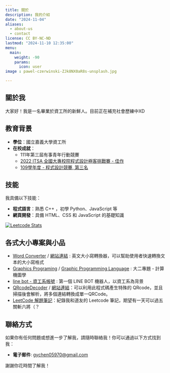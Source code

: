 ```yaml
---
title: 關於
description: 我的介紹
date: "2024-11-04"
aliases:
  - about-us
  - contact
license: CC BY-NC-ND
lastmod: "2024-11-10 12:35:00"
menu:
  main:
    weight: -90
    params:
      icon: user
image : pawel-czerwinski-ZJk8NX0aR8s-unsplash.jpg

---
```


## 關於我

大家好！我是一名畢業於資工所的新鮮人。目前正在補充社會歷練中XD

## 教育背景

- **學位**：國立嘉義大學資工所
- **在校成就**：
  - 111年第三屆有事青年行動競賽
  - [2022 ITSA 全國大專校院程式設計極客挑戰賽 - 佳作](https://www.itsa.org.tw/itsacontest/2022/register/index.php)
  - [109學年度 - 程式設計競賽, 第三名](https://website.ncyu.edu.tw/csie/Contents?nodeId=27509)

## 技能

我具備以下技能：

- **程式語言**：熟悉 C++ ，初學 Python、JavaScript 等
- **網頁開發**：具備 HTML、CSS 和 JavaScript 的基礎知識

[![Leetcode Stats](https://leetcard.jacoblin.cool/david0970?ext=contest)](https://leetcode.com/david0970)

## 各式大小專案與小品

- [Word Converter](https://github.com/davidchen0970/wordConverter) / [網站連結](https://davidchen0970.github.io/wordConverter/) : 英文大小寫轉換器，可以幫助使用者快速轉換文本的大小寫格式
- [Graphics Programing](https://github.com/davidchen0970/Graphics-Programing) / [Graphic Programming Language](https://github.com/davidchen0970/Graphic-programming-language) : 大二專題 - 計算機圖學
- [line bot - 資工系帳號](https://github.com/davidchen0970/line-bot) : 第一個 LINE BOT 機器人，以資工系為背景
- [QRcodeDecoder](https://davidchen0970.github.io/QRcodeDecoder/) / [網站連結](https://davidchen0970.github.io/QRcodeDecoder/)：可以利用此程式碼產生特殊的 QRcode，並且掃描後會解析，將多個連結轉換成單一QRCode。
- [LeetCode 解題筆記](https://hackmd.io/@DSArecorder/r1TkJ8WFR)：紀錄我和道友的 Leetcode 筆記，期望有一天可以過五關斬六將（？

## 聯絡方式

如果你有任何問題或想進一步了解我，請隨時聯絡我！你可以通過以下方式找到我：

- **電子郵件**: gychen05970@gmail.com

謝謝你花時間了解我！
